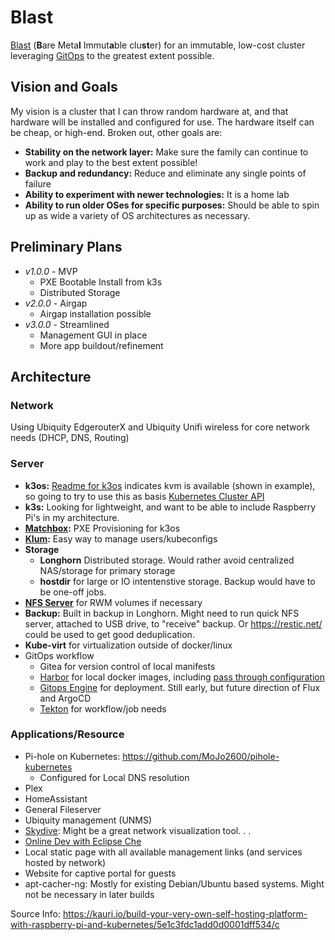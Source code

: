 # Blast

[Blast](https://acronymify.com/BLAST?q=bare+metal+immutable+cluster) (**B**are Meta**l** Immut**a**ble clu**st**er) for an immutable, low-cost cluster leveraging [GitOps](https://www.weave.works/technologies/gitops/) to the greatest extent possible.

## Vision and Goals

My vision is a cluster that I can throw random hardware at, and that hardware will be installed and 
configured for use.  The hardware itself can be cheap, or high-end.  Broken out, other goals are:

- **Stability on the network layer:**  Make sure the family can continue to work and play to the best extent possible!  
- **Backup and redundancy:**  Reduce and eliminate any single points of failure
- **Ability to experiment with newer technologies:**  It is a home lab
- **Ability to run older OSes for specific purposes:**  Should be able to spin up as wide a variety of OS architectures as necessary.

## Preliminary Plans

- *v1.0.0* - MVP
  - PXE Bootable Install from k3s
  - Distributed Storage
- *v2.0.0* - Airgap
  - Airgap installation possible
- *v3.0.0* - Streamlined
  - Management GUI in place
  - More app buildout/refinement


## Architecture

### Network

Using Ubiquity EdgerouterX and Ubiquity Unifi wireless for core network needs (DHCP, DNS, Routing)

### Server

- **k3os:**  [Readme for k3os](https://github.com/rancher/k3os#sample-configyaml) indicates kvm is available (shown in example), so going to try to use this as basis 
[Kubernetes Cluster API](https://github.com/kubernetes-sigs/cluster-api)
- **k3s:**  Looking for lightweight, and want to be able to include Raspberry Pi's in my architecture. 
- **[Matchbox](https://github.com/poseidon/matchbox):** PXE Provisioning for k3os 
- **[Klum](https://github.com/ibuildthecloud/klum):**  Easy way to manage users/kubeconfigs
- **Storage**
  - **Longhorn** Distributed storage.  Would rather avoid centralized NAS/storage for primary storage
  - **hostdir** for large or IO intentenstive storage.  Backup would have to be one-off jobs.
- **[NFS Server](https://estl.tech/multi-writer-file-storage-on-gke-6d044ec96a46)** for RWM volumes if necessary
- **Backup:** Built in backup in Longhorn.   Might need to run quick NFS server, attached to USB drive, to "receive" backup. Or <https://restic.net/> could be used to get good deduplication. 
- **Kube-virt** for virtualization outside of docker/linux
- GitOps workflow
  - Gitea for version control of local manifests
  - [Harbor](https://github.com/goharbor/harbor) for local docker images, including [pass through configuration](https://github.com/goharbor/harbor/blob/master/contrib/Configure_mirror.md)
  - [Gitops Engine](https://github.com/argoproj/gitops-engine) for deployment.  Still early, but future direction of Flux and ArgoCD
  - [Tekton](https://github.com/tektoncd/pipeline) for workflow/job needs

### Applications/Resource
- Pi-hole on Kubernetes: https://github.com/MoJo2600/pihole-kubernetes
  - Configured for Local DNS resolution
- Plex
- HomeAssistant
- General Fileserver 
- Ubiquity management (UNMS)
- [Skydive](https://github.com/skydive-project/skydive): Might be a great network visualization tool. . . 
- [Online Dev with Eclipse Che](https://www.eclipse.org/che/docs/che-7/introduction-to-eclipse-che/)
- Local static page with all available management links (and services hosted by network)
- Website for captive portal for guests
- apt-cacher-ng: Mostly for existing Debian/Ubuntu based systems.  Might not be necessary in later builds


Source Info:
https://kauri.io/build-your-very-own-self-hosting-platform-with-raspberry-pi-and-kubernetes/5e1c3fdc1add0d0001dff534/c

